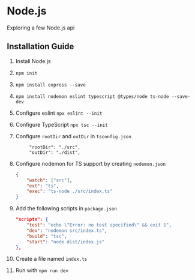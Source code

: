 # Node.js

Exploring a few Node.js api

## Installation Guide

1. Install Node.js
2. `npm init`
3. `npm install express --save`
4. `npm install nodemon eslint typescript @types/node ts-node --save-dev`
5. Configure eslint `npx eslint --init`
6. Configure TypeScript `npx tsc --init`
7. Configure `rootDir` and `outDir` in `tsconfig.json`

   ```text
        "rootDir": "./src",
        "outDir": "./dist",       
   ```

8. Configure nodemon for TS support by creating `nodemon.json`

    ```json
    {
        "watch": ["src"],
        "ext": "ts",
        "exec": "ts-node ./src/index.ts"
    }
    ```

9. Add the following scripts in `package.json`

    ```json
    "scripts": {
        "test": "echo \"Error: no test specified\" && exit 1",
        "dev": "nodemon src/index.ts",
        "build": "tsc",
        "start": "node dist/index.js"
    },
    ```

10. Create a file named `index.ts`

11. Run with `npm run dev`
